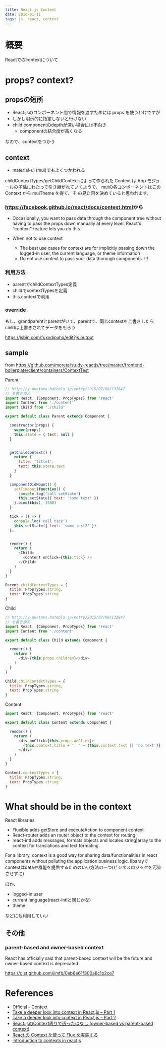 ```yaml
---
title: React.js Context
date: 2016-01-11
tags: js, react, context
---
```



# 概要

Reactでのcontextについて

# props? context?


## propsの短所

+ React.jsのコンポーネント間で情報を渡すためには props を使うわけですが
+ しかし明示的に指定しないと行けない
+ child componentのdepthが深い場合には不向き
  + componentの結合度が高くなる
  
なので、contextをつかう

## context

+ material-ui (mui)でもよくつかわれる 

childContextTypes/getChildContext によって作られた Context は 
App モジュールの子孫にわたって引き継がれていくようで、
muiの各コンポーネントはこの Context から muiTheme を得て、そ
の見た目を決めていると思われます。


### <https://facebook.github.io/react/docs/context.html>から

+ Occasionally, you want to pass data through the component tree 
without having to pass the props down manually at every level. 
React's "context" feature lets you do this.

+ When not to use context
  + The best use cases for context are for implicitly passing down the logged-in user, the current language, or theme information
  + Do not use context to pass your data thorough components. !!!


### 利用方法

+ parentでchildContextTypes定義
+ childでcontextTypesを定義
+ this.contextで利用


### override

もし、grandparentとparentがいて、parentで、同じcontextを上書きしたらchildは上書きされてデータをもらう

<https://jsbin.com/fuxodipuho/edit?js,output>

## sample

from <https://github.com/moreta/study-reactjs/tree/master/frontend-boilerplate/client/containers/ContextTest>


Parent

```js
// http://y-ukatama.hateblo.jp/entry/2015/07/08/132847
// を書き換え
import React, {Component, PropTypes} from 'react'
import Content from './content'
import Child from './child'

export default class Parent extends Component {

  constructor(props) {
    super(props)
    this.state = { text: null }
  }


  getChildContext() {
    return {
      title: 'title1',
      text: this.state.text
    }
  }

  componentDidMount() {
    setTimeout(function() {
      console.log('call setState')
      this.setState({ text: 'some text' })
    }.bind(this), 1500)
  }

  tick = () => {
    console.log('call tick')
    this.setState({ text: 'some text2' })
  };


  render() {
    return (
      <Child>
        <Content onClick={this.tick} />
      </Child>
    )
  }
}

Parent.childContextTypes = {
  title: PropTypes.string,
  text: PropTypes.string
}

```

Child

```js
// http://y-ukatama.hateblo.jp/entry/2015/07/08/132847
// を書き換え
import React, {Component, PropTypes} from 'react'
import Content from './content'

export default class Child extends Component {

  render() {
    return (
      <div>{this.props.children}</div>
    )
  }
}

Child.childContextTypes = {
  title: PropTypes.string,
  text: PropTypes.string
}
```

Content

```js
import React, {Component, PropTypes} from 'react'

export default class Content extends Component {

  render() {
    return (
      <div onClick={this.props.onClick}>
        {this.context.title + ': ' + (this.context.text || 'no text')}
      </div>
    )
  }
}

Content.contextTypes = {
  title: PropTypes.string,
  text: PropTypes.string
}
```


# What should be in the context

React libraries

+ Fluxible adds getStore and executeAction to component context
+ React-router adds an router object to the context for routing
+ react-intl adds messages, formats objects and locales string|array to the context for translations and text formating.

For a library, context is a good way for sharing data/functionalities in react components without polluting the application business logic.
libarayでcontextはdataや機能を提供するためのいい方法の一つ(ビジネスロジックを汚染させずに)

ほか、

+ logged-in user
+ current language(react-intlと同じかな)
+ theme

などにも利用していい

## その他

### parent-based and owner-based context

React has officially said that parent-based context will be the future and owner-based context is deprecated

<https://gist.github.com/jimfb/0eb6e61f300a8c1b2ce7>

# References

+ [Official - Context](https://facebook.github.io/react/docs/context.html)
+ [Take a deeper look into context in React.js – Part 1](https://dlinau.wordpress.com/2015/07/19/take-a-deeper-look-into-context-in-react-js/)
+ [Take a deeper look into context in React.js – Part 2](https://dlinau.wordpress.com/2015/07/22/take-a-deeper-look-into-context-in-react-js-part-2/)
+ [React.jsのContext周りで嵌ったはなし (owner-based vs parent-based context)](http://y-ukatama.hateblo.jp/entry/2015/07/08/132847)
+ [React の Context を使って Flux を実装する](http://qiita.com/mizchi/items/ef3fe8a82ce0fb49b52d)
+ [introduction to contexts in reactjs](https://www.tildedave.com/2014/11/15/introduction-to-contexts-in-react-js.html)
